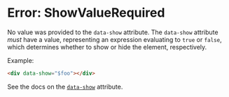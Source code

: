 # Error: ShowValueRequired

No value was provided to the `data-show` attribute. The `data-show` attribute _must_ have a value, representing an expression evaluating to `true` or `false`, which determines whether to show or hide the element, respectively.

Example:

```html
<div data-show="$foo"></div>
```

See the docs on the [`data-show`](/reference/attribute_plugins#data-show) attribute.